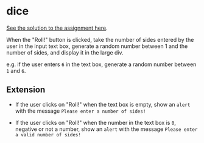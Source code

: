 # dice

[See the solution to the assignment here][solution].

When the "Roll!" button is clicked, take the number of sides entered by the
user in the input text box, generate a random number between 1 and the number
of sides, and display it in the large div.

e.g. if the user enters `6` in the text box, generate a random number between
`1` and `6`.

## Extension

- If the user clicks on "Roll!" when the text box is empty, show an `alert`
  with the message `Please enter a number of sides!`

- If the user clicks on "Roll!" when the number in the text box is `0`,
  negative or not a number, show an `alert` with the message `Please enter a
  valid number of sides!`

[solution]: https://github.com/thoughtworks-jumpstart/dice/tree/solution
